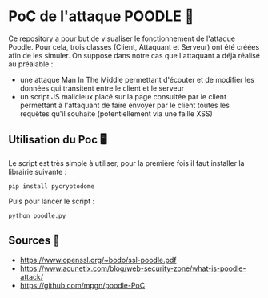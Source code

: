 # PoC de l'attaque POODLE 🔐

Ce repository a pour but de visualiser le fonctionnement de l'attaque Poodle. Pour cela, trois classes (Client, Attaquant et Serveur) ont été créées afin de les simuler. On suppose dans notre cas que l'attaquant a déjà réalisé au préalable : 
- une attaque Man In The Middle permettant d'écouter et de modifier les données qui transitent entre le client et le serveur
- un script JS malicieux placé sur la page consultée par le client permettant à l'attaquant de faire envoyer par le client toutes les requêtes qu'il souhaite (potentiellement via une faille XSS)


## Utilisation du Poc 🖥

Le script est très simple à utiliser, pour la première fois il faut installer la librairie suivante : 

    pip install pycryptodome

Puis pour lancer le script : 

    python poodle.py

## Sources 📜

- https://www.openssl.org/~bodo/ssl-poodle.pdf
- https://www.acunetix.com/blog/web-security-zone/what-is-poodle-attack/
- https://github.com/mpgn/poodle-PoC
